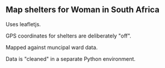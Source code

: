 ## Map shelters for Woman in South Africa

Uses leafletjs.

GPS coordinates for shelters are deliberately "off".

Mapped against muncipal ward data.

Data is "cleaned" in a separate Python environment.